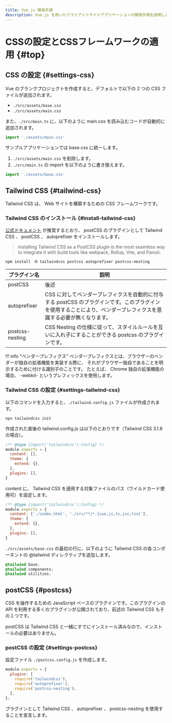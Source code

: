 ```yaml
---
title: Vue.js 開発手順
description: Vue.js を用いたクライアントサイドアプリケーションの開発手順を説明します。
---
```


# CSSの設定とCSSフレームワークの適用 {#top}

## CSS の設定 {#settings-css}

Vue のブランクプロジェクトを作成すると、デフォルトで以下の 2 つの CSS ファイルが追加されます。

- ```./src/assets/base.css```
- ```./src/assets/main.css```

また、```./src/main.ts``` に、以下のように main.css を読み込むコードが自動的に追加されます。

```typescript
import './assets/main.css'
```

サンプルアプリケーションでは base.css に統一します。

1. ```./src/assets/main.css``` を削除します。
1. ```./src/main.ts``` の import を以下のように書き換えます。

```typescript
import './assets/base.css'
```

## Tailwind CSS {#tailwind-css}

Tailwind CSS は、 Web サイトを構築するための CSS フレームワークです。

### Tailwind CSS のインストール {#install-tailwind-css}

[公式ドキュメント](https://tailwindcss.com/docs/installation/using-postcss) が推奨するとおり、 postCSS のプラグインとして Tailwind CSS 、 postCSS 、 autoprefixer をインストールします。

> Installing Tailwind CSS as a PostCSS plugin is the most seamless way to integrate it with build tools like webpack, Rollup, Vite, and Parcel.

```terminal
npm install -D tailwindcss postcss autoprefixer postcss-nesting
```

|プラグイン名    |説明|
|---------------|----|
|postCSS        |後述|
|autoprefixer   |CSS に対してベンダープレフィクスを自動的に付与する postCSS のプラグインです。このプラグインを使用することにより、ベンダープレフィクスを意識する必要が無くなります。|
|postcss-nesting|CSS Nesting の仕様に従って、スタイルルールを互いに入れ子にすることができる postcss のプラグインです。|

!!! info "ベンダープレフィクス"
    ベンダープレフィクスとは、ブラウザーのベンダーが独自の拡張機能を実装する際に、
    それがブラウザー独自であることを明示するために付ける識別子のことです。
    たとえば、 Chrome 独自の拡張機能の場合、 -webkit- というプレフィックスを使用します。

### Tailwind CSS の設定 {#settings-tailwind-css}

以下のコマンドを入力すると、```./tailwind.config.js``` ファイルが作成されます。

```terminal
npx tailwindcss init
```

作成された直後の tailwind.config.js は以下のとおりです（Tailwind CSS 3.1.8 の場合）。

```javascript
/** @type {import('tailwindcss').Config} */
module.exports = {
  content: [],
  theme: {
    extend: {},
  },
  plugins: [],
}
```

content に、 Tailwind CSS を適用する対象ファイルのパス（ワイルドカード使用可）を設定します。

```javascript
/** @type {import('tailwindcss').Config} */
module.exports = {
  content: ['./index.html', './src/**/*.{vue,js,ts,jsx,tsx}'],
  theme: {
    extend: {},
  },
  plugins: [],
}
```

```./src/assets/base.css``` の最初の行に、以下のように Tailwind CSS の各コンポーネントの @tailwind ディレクティブを追加します。

```css
@tailwind base;
@tailwind components;
@tailwind utilities;
```

## postCSS {#postcss}

CSS を操作するための JavaScript ベースのプラグインです。このプラグインの API を利用する多くのプラグインが公開されており、前述の Tailwind CSS もその１つです。

postCSS は Tailwind CSS と一緒にすでにインストール済みなので、インストールの必要はありません。

### postCSS の設定 {#settings-postcss}

設定ファイル ```./postcss.config.js``` を作成します。

```javascript
module.exports = {
  plugins: [
    require('tailwindcss'),
    require('autoprefixer'),
    require('postcss-nesting'),
  ],
};
```

プラグインとして Tailwind CSS 、 autoprefixer 、 postcss-nesting を使用することを宣言します。
